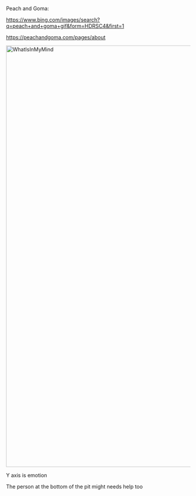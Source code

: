 Peach and Goma:

https://www.bing.com/images/search?q=peach+and+goma+gif&form=HDRSC4&first=1

https://peachandgoma.com/pages/about

<img width="1153" alt="WhatIsInMyMind" src="https://github.com/ewdlop/ewdlop/assets/25368970/3a50c179-0d52-49ad-b4e9-0d5231203b8f">

Y axis is emotion

The person at the bottom of the pit might needs help too

